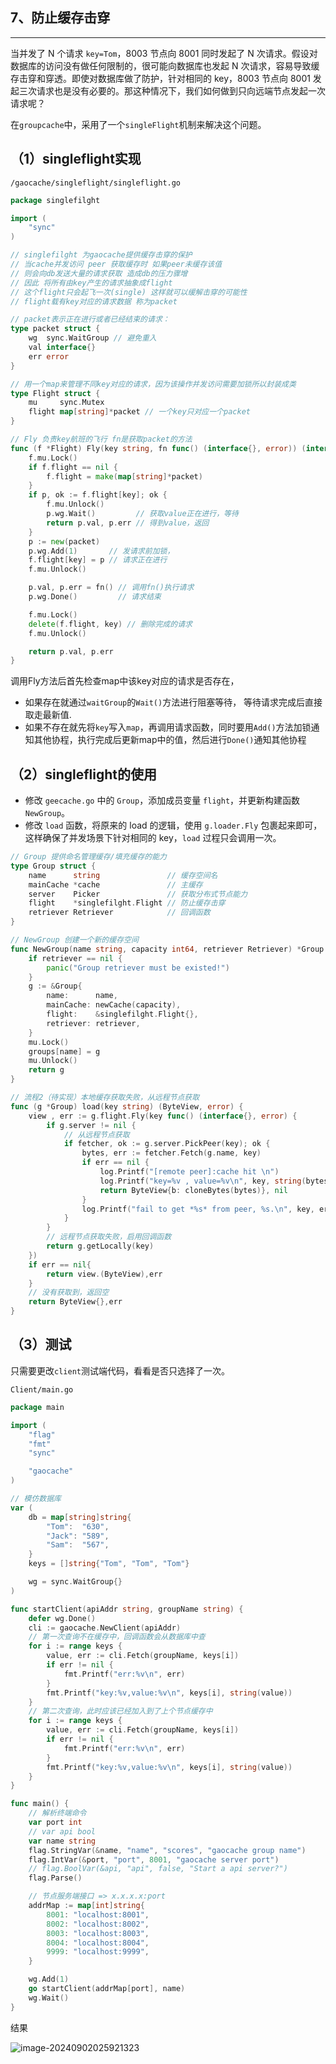 ## 7、防止缓存击穿

---

当并发了 N 个请求 `key=Tom`，8003 节点向 8001 同时发起了 N 次请求。假设对数据库的访问没有做任何限制的，很可能向数据库也发起 N 次请求，容易导致缓存击穿和穿透。即使对数据库做了防护，针对相同的 key，8003 节点向 8001 发起三次请求也是没有必要的。那这种情况下，我们如何做到只向远端节点发起一次请求呢？

在`groupcache`中，采用了一个`singleFlight`机制来解决这个问题。

## （1）singleflight实现

`/gaocache/singleflight/singleflight.go`

```go
package singlefilght

import (
	"sync"
)

// singlefilght 为gaocache提供缓存击穿的保护
// 当cache并发访问 peer 获取缓存时 如果peer未缓存该值
// 则会向db发送大量的请求获取 造成db的压力骤增
// 因此 将所有由key产生的请求抽象成flight
// 这个flight只会起飞一次(single) 这样就可以缓解击穿的可能性
// flight载有key对应的请求数据 称为packet

// packet表示正在进⾏或者已经结束的请求：
type packet struct {
	wg  sync.WaitGroup // 避免重入
	val interface{}
	err error
}

// ⽤⼀个map来管理不同key对应的请求，因为该操作并发访问需要加锁所以封装成类
type Flight struct {
	mu     sync.Mutex
	flight map[string]*packet // 一个key只对应一个packet
}

// Fly 负责key航班的飞行 fn是获取packet的方法
func (f *Flight) Fly(key string, fn func() (interface{}, error)) (interface{}, error) {
	f.mu.Lock()
	if f.flight == nil {
		f.flight = make(map[string]*packet)
	}
	if p, ok := f.flight[key]; ok {
		f.mu.Unlock()
		p.wg.Wait()         // 获取value正在进行，等待
		return p.val, p.err // 得到value，返回
	}
	p := new(packet)
	p.wg.Add(1)       // 发请求前加锁，
	f.flight[key] = p // 请求正在进行
	f.mu.Unlock()

	p.val, p.err = fn() // 调用fn()执行请求
	p.wg.Done()         // 请求结束

	f.mu.Lock()
	delete(f.flight, key) // 删除完成的请求
	f.mu.Unlock()

	return p.val, p.err
}
```

调⽤Fly⽅法后⾸先检查map中该key对应的请求是否存在，

- 如果存在就通过`waitGroup`的`Wait()`⽅法进⾏阻塞等待， 等待请求完成后直接取⾛最新值. 
- 如果不存在就先将`key`写入`map`，再调⽤请求函数，同时要⽤`Add()`⽅法加锁通知其他协程，执⾏完成后更新map中的值，然后进⾏`Done()`通知其他协程

## （2）singleflight的使用

- 修改 `geecache.go` 中的 `Group`，添加成员变量 `flight`，并更新构建函数 `NewGroup`。
- 修改 `load` 函数，将原来的 load 的逻辑，使用 `g.loader.Fly` 包裹起来即可，这样确保了并发场景下针对相同的 key，`load` 过程只会调用一次。

```go
// Group 提供命名管理缓存/填充缓存的能力
type Group struct {
	name      string               // 缓存空间名
	mainCache *cache               // 主缓存
	server    Picker               // 获取分布式节点能力
	flight    *singlefilght.Flight // 防止缓存击穿
	retriever Retriever            // 回调函数
}

// NewGroup 创建一个新的缓存空间
func NewGroup(name string, capacity int64, retriever Retriever) *Group {
	if retriever == nil {
		panic("Group retriever must be existed!")
	}
	g := &Group{
		name:      name,
		mainCache: newCache(capacity),
		flight:    &singlefilght.Flight{},
		retriever: retriever,
	}
	mu.Lock()
	groups[name] = g
	mu.Unlock()
	return g
}

// 流程2（待实现）本地缓存获取失败，从远程节点获取
func (g *Group) load(key string) (ByteView, error) {
	view , err := g.flight.Fly(key func() (interface{}, error) {
		if g.server != nil {
			// 从远程节点获取
			if fetcher, ok := g.server.PickPeer(key); ok {
				bytes, err := fetcher.Fetch(g.name, key)
				if err == nil {
					log.Printf("[remote peer]:cache hit \n")
					log.Printf("key=%v , value=%v\n", key, string(bytes))
					return ByteView{b: cloneBytes(bytes)}, nil
				}
				log.Printf("fail to get *%s* from peer, %s.\n", key, err.Error())
			}
		}
		// 远程节点获取失败，启用回调函数
		return g.getLocally(key)
	})
	if err == nil{
		return view.(ByteView),err
	}
	// 没有获取到，返回空
	return ByteView{},err
}
```

## （3）测试

只需要更改`client`测试端代码，看看是否只选择了一次。

`Client/main.go`

```go
package main

import (
	"flag"
	"fmt"
	"sync"

	"gaocache"
)

// 模仿数据库
var (
	db = map[string]string{
		"Tom":  "630",
		"Jack": "589",
		"Sam":  "567",
	}
	keys = []string{"Tom", "Tom", "Tom"}

	wg = sync.WaitGroup{}
)

func startClient(apiAddr string, groupName string) {
	defer wg.Done()
	cli := gaocache.NewClient(apiAddr)
	// 第一次查询不在缓存中，回调函数会从数据库中查
	for i := range keys {
		value, err := cli.Fetch(groupName, keys[i])
		if err != nil {
			fmt.Printf("err:%v\n", err)
		}
		fmt.Printf("key:%v,value:%v\n", keys[i], string(value))
	}
	// 第二次查询，此时应该已经加入到了上个节点缓存中
	for i := range keys {
		value, err := cli.Fetch(groupName, keys[i])
		if err != nil {
			fmt.Printf("err:%v\n", err)
		}
		fmt.Printf("key:%v,value:%v\n", keys[i], string(value))
	}
}

func main() {
	// 解析终端命令
	var port int
	// var api bool
	var name string
	flag.StringVar(&name, "name", "scores", "gaocache group name")
	flag.IntVar(&port, "port", 8001, "gaocache server port")
	// flag.BoolVar(&api, "api", false, "Start a api server?")
	flag.Parse()

	// 节点服务端接口 => x.x.x.x:port
	addrMap := map[int]string{
		8001: "localhost:8001",
		8002: "localhost:8002",
		8003: "localhost:8003",
		8004: "localhost:8004",
		9999: "localhost:9999",
	}

	wg.Add(1)
	go startClient(addrMap[port], name)
	wg.Wait()
}

```

结果

![image-20240902025921323](https://s2.loli.net/2024/09/02/L6nuJlheEDwXUPT.png)